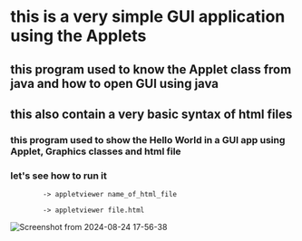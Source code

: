 # this is a very simple GUI application using the Applets 

## this program used to know the Applet class from java and how to open GUI using java 

## this also contain a very basic syntax of html files 

### this program used to show the Hello World in a GUI app using Applet, Graphics classes and html file 


### let's see how to run it 

			-> appletviewer name_of_html_file 
			
			-> appletviewer file.html 
			
![Screenshot from 2024-08-24 17-56-38](https://github.com/user-attachments/assets/0bdc586b-5149-4bab-a8f6-2072e76043a1)

			



